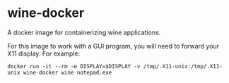 # wine-docker

A docker image for containerizing wine applications.

For this image to work with a GUI program, you will need to forward your X11 display. For example:

``` 
docker run -it --rm -e DISPLAY=$DISPLAY -v /tmp/.X11-unix:/tmp/.X11-unix wine-docker wine notepad.exe
```
